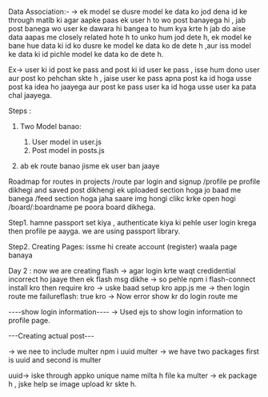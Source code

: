 Data Association:- 
-> ek model se dusre model ke data ko jod dena id ke through matlb ki agar aapke paas ek user h to wo post banayega hi , jab post banega wo user ke dawara hi bangea to hum kya krte h jab do aise data aapas me closely related hote h to unko hum jod dete h, ek model ke bane hue data ki id ko dusre ke model ke data ko de dete h ,aur iss model ke data ki id pichle model ke data ko de dete h.

Ex-> user ki id post ke pass and post ki id user ke pass , isse hum dono user aur post ko pehchan skte h , jaise user ke pass apna post ka id hoga usse post ka idea ho jaayega aur post ke pass user ka id hoga usse user ka pata chal jaayega.



Steps :
1. Two Model banao:
   1. User model in user.js
   2. Post model in posts.js

2. ab ek route banao jisme ek user ban jaaye

Roadmap for routes in projects
/route par login and signup
/profile pe profile dikhegi and saved post dikhengi
 ek uploaded section hoga jo baad me banega
/feed section hoga jaha saare img hongi
clikc krke open hogi
/board/:boardname pe poora board dikhega.


Step1. hamne passport set kiya , authenticate kiya ki pehle user login krega then profile pe aayga.
we are using passport library.

Step2. Creating Pages:
issme hi create account (register) waala page banaya


Day 2 :
now we are creating flash -> agar login krte waqt credidential incorrect ho jaaye then ek flash msg dikhe
-> so pehle npm i flash-connect install kro then require kro 
-> uske baad setup kro app.js me 
-> then login route me failureflash: true kro
-> Now error show kr do login route me

----show login information----
-> Used ejs to show login information to profile page.

---Creating actual post--- 

-> we nee to include multer
npm i uuid multer
-> we have two packages first is uuid and second is multer

uuid-> iske through appko unique name milta h file ka
multer -> ek package h , jske help se image upload kr skte h.



